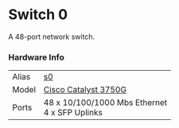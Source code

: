 
# Switch 0
A 48-port network switch.

### Hardware Info
|||
---|---
Alias | [s0]()
Model | [Cisco Catalyst 3750G](https://www.cisco.com/c/en/us/products/collateral/switches/catalyst-3750-series-switches/product_data_sheet0900aecd80371991.html)
Ports | 48 x 10/100/1000 Mbs Ethernet<br>4 x SFP Uplinks
